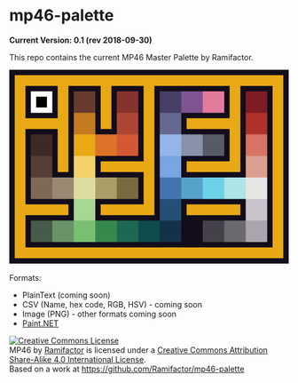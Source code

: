 # mp46-palette
**Current Version: 0.1 (rev 2018-09-30)**

This repo contains the current MP46 Master Palette by Ramifactor.

![MP46](https://github.com/Ramifactor/mp46-palette/blob/master/MP46/img/mp46-scaled-10x.png?raw=true)

Formats:

* PlainText (coming soon)
* CSV (Name, hex code, RGB, HSV) - coming soon
* Image (PNG) - other formats coming soon
* [Paint.NET](https://www.getpaint.net/)

<a rel="license" href="http://creativecommons.org/licenses/by-sa/4.0/"><img alt="Creative Commons License" style="border-width:0" src="https://i.creativecommons.org/l/by-sa/4.0/80x15.png" /></a><br /><span xmlns:dct="http://purl.org/dc/terms/" href="http://purl.org/dc/dcmitype/Dataset" property="dct:title" rel="dct:type">MP46</span> by <a xmlns:cc="http://creativecommons.org/ns#" href="https://www.ramifactor.com" property="cc:attributionName" rel="cc:attributionURL">Ramifactor</a> is licensed under a <a rel="license" href="http://creativecommons.org/licenses/by-sa/4.0/">Creative Commons Attribution Share-Alike 4.0 International License</a>.<br />Based on a work at <a xmlns:dct="http://purl.org/dc/terms/" href="https://github.com/Ramifactor/mp46-palette" rel="dct:source">https://github.com/Ramifactor/mp46-palette</a>
